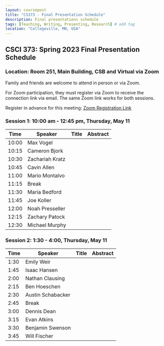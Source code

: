 ```yaml
---
layout: coursepost
title: "CS373 - Final Presentation Schedule"
description: Final presentations schedule
tags: [Teaching, Writing, Presenting, Research] # add tag
location: "Collegeville, MN, USA"
---
```


## CSCI 373: Spring 2023 Final Presentation Schedule

### Location: Room 251, Main Building, CSB and Virtual via Zoom

Family and friends are welcome to attend in person or via Zoom.  

For Zoom participation, they must register via Zoom to receive the connection link via email. The same Zoom link works for both sessions.

Register in advance for this meeting: [Zoom Registration Link](https://csbsju.zoom.us/meeting/register/tJ0oceqsrTgjHdctAFCalROK8awpO_k02fiR)


### Session 1: 10:00 am - 12:45 pm, Thursday, May 11

| **Time** | **Speaker** | **Title** | **Abstract** |
| -------- | ----------- | --------- | ------------ |
| 10:00 | Max Vogel | | |
| 10:15 | Cameron Bjork | | |
| 10:30 | Zachariah Kratz | | |
| 10:45 | Cavin Allen | | |
| 11:00 | Mario Montalvo | | |
| 11:15 | Break | | |
| 11:30 | Maria Bedford | | |
| 11:45 | Joe Koller | | |
| 12:00 | Noah  Presseller | | |
| 12:15 | Zachary Patock | | |
| 12:30 | Michael Murphy | | |

### Session 2: 1:30 - 4:00, Thursday, May 11

| **Time** | **Speaker** | **Title** | **Abstract** |
| -------- | ----------- | --------- | ------------ |
| 1:30 | Emily Weir | | |
| 1:45 | Isaac Hansen | | |
| 2:00 | Nathan Clausing  | | |
| 2:15 | Ben Hoeschen | | |
| 2:30 | Austin Schabacker | | |
| 2:45 | Break | | |
| 3:00 | Dennis Dean | | |
| 3:15 | Evan Atkins  | | |
| 3:30 | Benjamin Swenson | | |
| 3:45 | Will Fischer | | |